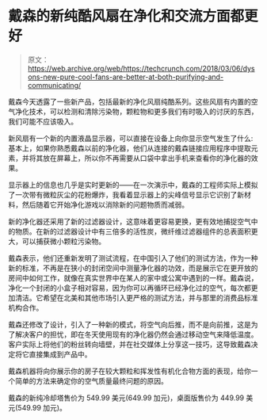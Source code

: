 # 戴森的新纯酷风扇在净化和交流方面都更好 

> 原文：<https://web.archive.org/web/https://techcrunch.com/2018/03/06/dysons-new-pure-cool-fans-are-better-at-both-purifying-and-communicating/>

戴森今天透露了一些新产品，包括最新的净化风扇纯酷系列。这些风扇有内置的空气净化技术，可以检测和清除污染物，颗粒物和更多我们有时吸入的讨厌的东西，我们可能不应该吸入。

新风扇有一个新的内置液晶显示器，可以直接在设备上向你显示空气发生了什么:基本上，如果你熟悉戴森以前的净化器，他们从连接的戴森链接应用程序中提取元素，并将其放在屏幕上，所以你不再需要从口袋中拿出手机来查看你的净化器的效果。

显示器上的信息也几乎是实时更新的——在一次演示中，戴森的工程师实际上模拟了一次带有微粒灰尘的花粉爆炸，我看着显示器上的尖峰信号显示它识别了新材料，然后随着它开始净化游戏以消除新的问题物质而减弱。

新的净化器还采用了新的过滤器设计，这意味着更容易更换，更有效地捕捉空气中的物质。在新的过滤器设计中有三倍多的活性炭，微纤维过滤器组件的总表面积更大，可以捕获微小颗粒污染物。

戴森表示，他们还重新发明了测试流程，在中国引入了他们的测试方法，作为一种新的标准，不再是在狭小的封闭空间中测量净化器的功效，而是展示它在更开放的房间中如何工作，就像在真实世界中在某人的家中或公寓中遇到的一样。戴森说，净化一个封闭的小盒子相对容易，因为你可以再循环已经净化过的空气，每次都更加清洁。它希望在北美和其他市场引入更严格的测试方法，并与那里的消费品标准机构合作。

戴森还修改了设计，引入了一种新的模式，将空气向后推，而不是向前推，这是为了解决客户的担忧，即在冬天使用现有的净化器仍然会通过移动空气来降低温度。客户实际上将他们的粉丝转向墙壁，并在社交媒体上分享这一技巧，这导致戴森决定将它直接集成到产品中。

戴森机器将向你展示你的房子在较大颗粒和挥发性有机化合物方面的表现，给你一个简单的方法来确定你的空气质量最终问题的原因。

戴森的新纯冷却塔售价为 549.99 美元(649.99 加元)，桌面版售价为 449.99 美元(549.99 加元)。